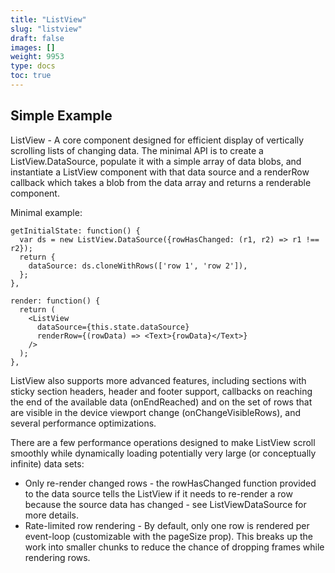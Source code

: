 ```yaml
---
title: "ListView"
slug: "listview"
draft: false
images: []
weight: 9953
type: docs
toc: true
---
```


## Simple Example
ListView - A core component designed for efficient display of vertically scrolling lists of changing data. The minimal API is to create a ListView.DataSource, populate it with a simple array of data blobs, and instantiate a ListView component with that data source and a renderRow callback which takes a blob from the data array and returns a renderable component.

Minimal example:

    getInitialState: function() {
      var ds = new ListView.DataSource({rowHasChanged: (r1, r2) => r1 !== r2});
      return {
        dataSource: ds.cloneWithRows(['row 1', 'row 2']),
      };
    },
    
    render: function() {
      return (
        <ListView
          dataSource={this.state.dataSource}
          renderRow={(rowData) => <Text>{rowData}</Text>}
        />
      );
    },

ListView also supports more advanced features, including sections with sticky section headers, header and footer support, callbacks on reaching the end of the available data (onEndReached) and on the set of rows that are visible in the device viewport change (onChangeVisibleRows), and several performance optimizations.

There are a few performance operations designed to make ListView scroll smoothly while dynamically loading potentially very large (or conceptually infinite) data sets:

 - Only re-render changed rows - the rowHasChanged function provided to
   the data source tells the ListView if it needs to re-render a row
   because the source data has changed - see ListViewDataSource for more
   details.
 - Rate-limited row rendering - By default, only one row is rendered per
   event-loop (customizable with the pageSize prop). This breaks up the
   work into smaller chunks to reduce the chance of dropping frames
   while rendering rows.

